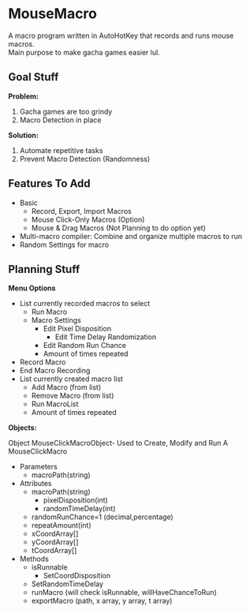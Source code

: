 # MouseMacro
A macro program written in AutoHotKey that records and runs mouse macros.  
Main purpose to make gacha games easier lul.

## Goal Stuff
**Problem:**
1. Gacha games are too grindy
2. Macro Detection in place

**Solution:**
1. Automate repetitive tasks
2. Prevent Macro Detection (Randomness)

## Features To Add
- Basic
  - Record, Export, Import Macros
  - Mouse Click-Only Macros (Option)
  - Mouse & Drag Macros (Not Planning to do option yet)
- Multi-macro compiler: Combine and organize multiple macros to run
- Random Settings for macro

## Planning Stuff
**Menu Options**
- List currently recorded macros to select
  - Run Macro
  - Macro Settings
      - Edit Pixel Disposition
  		- Edit Time Delay Randomization
      - Edit Random Run Chance
      - Amount of times repeated
- Record Macro
- End Macro Recording
- List currently created macro list
  - Add Macro (from list)
  - Remove Macro (from list)
  - Run MacroList
  - Amount of times repeated

**Objects:**

Object MouseClickMacroObject- Used to Create, Modify and Run A MouseClickMacro
- Parameters
	- macroPath(string)
- Attributes
  - macroPath(string)
 	- pixelDisposition(int)
 	- randomTimeDelay(int)
  - randomRunChance=1 (decimal,percentage)
  - repeatAmount(int)
  - xCoordArray[]
  - yCoordArray[]
  - tCoordArray[]
- Methods
  - isRunnable
	- SetCoordDisposition
  - SetRandomTimeDelay
  - runMacro (will check isRunnable, willHaveChanceToRun)
  - exportMacro (path, x array, y array, t array)
